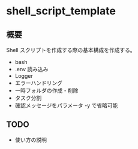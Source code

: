 # shell_script_template

## 概要
Shell スクリプトを作成する際の基本構成を作成する。

- bash
- .env 読み込み
- Logger
- エラーハンドリング
- 一時フォルダの作成・削除
- タスク分割
- 確認メッセージをパラメータ -y で省略可能

## TODO
- 使い方の説明

